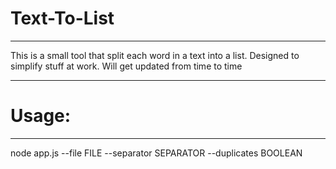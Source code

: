 # Text-To-List
<hr>

This is a small tool that split each word in a text into a list.
Designed to simplify stuff at work.
Will get updated from time to time

<hr>

# Usage:
<hr>
node app.js --file FILE --separator SEPARATOR --duplicates BOOLEAN